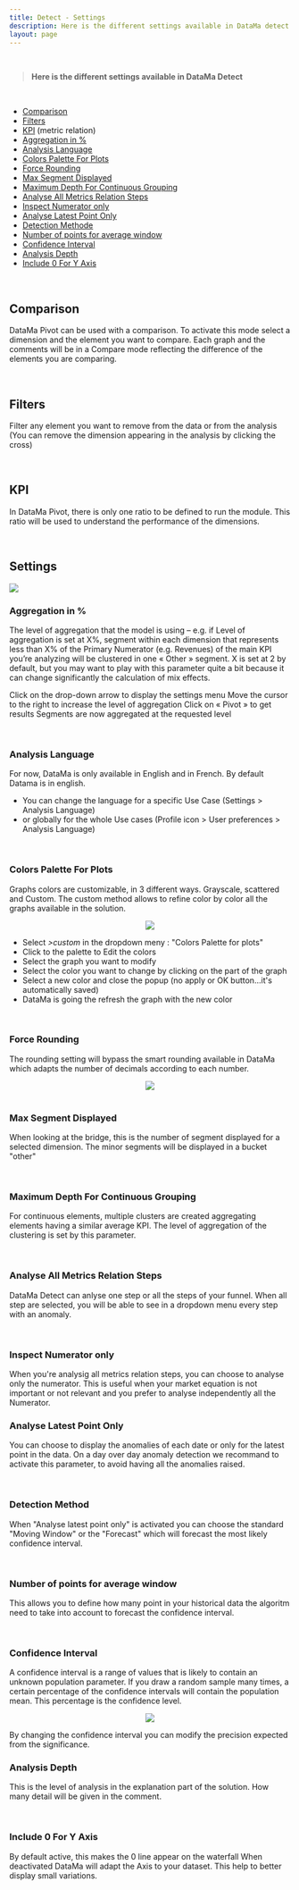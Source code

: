 ```yaml
---
title: Detect - Settings
description: Here is the different settings available in DataMa detect
layout: page
---
```


<br>

> **Here is the different settings available in DataMa Detect**

<br>

- [Comparison](#comparison)
- [Filters](#filters)
- [KPI](#kpi) (metric relation)
- [Aggregation in %](#aggregation-in)
- [Analysis Language](#analysis-language)
- [Colors Palette For Plots](#colors-palette-for-plots)
- [Force Rounding](#force-rounding)
- [Max Segment Displayed](#max-segment-displayed)
- [Maximum Depth For Continuous Grouping](#maximum-depth-for-continuous-grouping)
- [Analyse All Metrics Relation Steps](#analyse-all-metrics-relation-steps)
- [Inspect Numerator only](#inspect-numerator-only)
- [Analyse Latest Point Only](#analyse-latest-point-only)
- [Detection Methode](#detection-method)
- [Number of points for average window](#number-of-points-for-average-window)
- [Confidence Interval](#confidence-interval)
- [Analysis Depth](#analysis-depth)
- [Include 0 For Y Axis](#include-0-for-y-axis)


<br>

## Comparison

DataMa Pivot can be used with a comparison. To activate this mode select a dimension and the element you want to compare. Each graph and the comments will be in a Compare mode reflecting the difference of the elements you are comparing. 

<br>

## Filters

Filter any element you want to remove from the data or from the analysis  (You can remove the dimension appearing
in the analysis by clicking the cross)

<br>

## KPI

In DataMa Pivot, there is only one ratio to be defined to run the module. This ratio will be used to understand the performance of the dimensions. 

<br>

## Settings

<img src="{{site.url}}/{{site.baseurl}}/core_app/new/journey/interface/images/journey_settings.jpg">

<br>

### Aggregation in %

The level of aggregation that the model is using – e.g. if Level of aggregation is set at X%, segment within each dimension that represents less than X% of the Primary Numerator (e.g. Revenues) of the main KPI you’re analyzing will be clustered in one « Other » segment. X is set at 2 by default, but you may want to play with this parameter quite a bit because it can change significantly the calculation of mix effects.

Click on the drop-down arrow to display the settings menu
Move the cursor to the right to increase the level of aggregation
Click on « Pivot » to get results
Segments are now aggregated at the requested level

<br>

### Analysis Language

For now, DataMa is only available in English and in French. By default Datama is in english. 
- You can change the language for a specific Use Case (Settings > Analysis Language)
- or globally for the whole Use cases (Profile icon > User preferences > Analysis Language)

<br/>

### Colors Palette For Plots
    
Graphs colors are customizable, in 3 different ways. 
Grayscale, scattered and Custom. 
The custom method allows to refine color by color all the graphs available in the solution. 

<center><img src="{{site.url}}/{{site.baseurl}}/core_app/new/interface/subheader/settings/images/colors_palette.png"/></center>

- Select <i>>custom</i> in the dropdown meny : "Colors Palette for plots"
- Click to the palette to Edit the colors
- Select the graph you want to modify
- Select the color you want to change by clicking on the part of the graph
- Select a new color and close the popup (no apply or OK button...it's automatically saved)
- DataMa is going the refresh the graph with the new color

<br/>

### Force Rounding

The rounding setting will bypass the smart rounding available in DataMa which adapts the number of decimals according to each number. 

<center><img src="{{site.url}}/{{site.baseurl}}/core_app/new/interface/subheader/settings/images/force_rounding.png"/></center>

<br/>

### Max Segment Displayed 

When looking at the bridge, this is the number of segment displayed for a selected dimension. The minor segments will be displayed in a bucket "other"

<br>

### Maximum Depth For Continuous Grouping

For continuous elements, multiple clusters are created aggregating elements having a similar average KPI. The level of aggregation of the clustering is set by this parameter. 

<br>

### Analyse All Metrics Relation Steps

DataMa Detect can anlyse one step or all the steps of your funnel. When all step are selected, you will be able to see in a dropdown menu every step with an anomaly. 

<br>

### Inspect Numerator only

When you're analysig all metrics relation steps, you can choose to analyse only the numerator. 
This is useful when your market equation is not important or not relevant and you prefer to analyse independently all the Numerator. 



### Analyse Latest Point Only

You can choose to display the anomalies of each date or only for the latest point in the data.
On a day over day anomaly detection we recommand to activate this parameter, to avoid having all the anomalies raised.

<br>

### Detection Method

When "Analyse latest point only" is activated you can choose the standard "Moving Window" or the "Forecast" which will forecast the most likely confidence interval.

<br>

### Number of points for average window

This allows you to define how many point in your historical data the algoritm need to take into account to forecast the confidence interval.

<br>

### Confidence Interval

A confidence interval is a range of values that is likely to contain an unknown population parameter. If you draw a random sample many times, a certain percentage of the confidence intervals will contain the population mean. This percentage is the confidence level.

<center> <img src="{{site.url}}/{{site.baseurl}}/core_app/new/detect/images/ConfidenceIntervall-Concept.jpg"/></center>

By changing the confidence interval you can modify the precision expected from the significance.


### Analysis Depth 

This is the level of analysis in the explanation part of the solution. How many detail will be given in the comment.

<br>

### Include 0 For Y Axis 

By default active, this makes the 0 line appear on the waterfall When deactivated DataMa will adapt the Axis to your dataset. This help to better display small variations.

<br>
